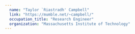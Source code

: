 ```yaml
---
  name: "Taylor `Riastradh' Campbell"
  link: "https://mumble.net/~campbell/"
  occupation_title: "Research Engineer"
  organization: "Massachusetts Institute of Technology"
---
```

